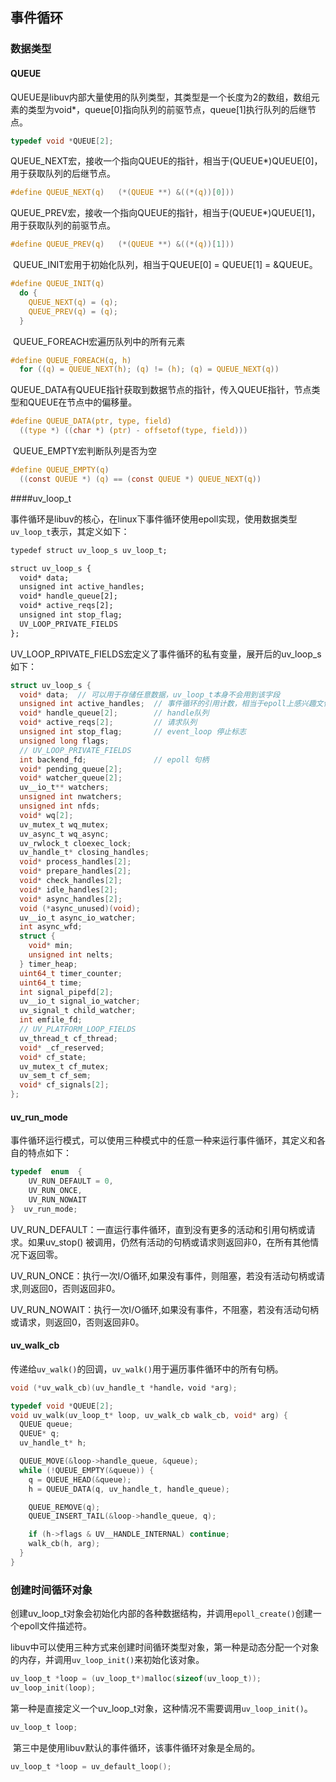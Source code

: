 ## 事件循环

### 数据类型

#### QUEUE

​	QUEUE是libuv内部大量使用的队列类型，其类型是一个长度为2的数组，数组元素的类型为void*，queue[0]指向队列的前驱节点，queue[1]执行队列的后继节点。

```c
typedef void *QUEUE[2];
```

​	QUEUE_NEXT宏，接收一个指向QUEUE的指针，相当于(QUEUE*)QUEUE[0]，用于获取队列的后继节点。

```c
#define QUEUE_NEXT(q)	(*(QUEUE **) &((*(q))[0]))
```

​	QUEUE_PREV宏，接收一个指向QUEUE的指针，相当于(QUEUE*)QUEUE[1]，用于获取队列的前驱节点。

```c
#define QUEUE_PREV(q)	(*(QUEUE **) &((*(q))[1]))
```

​	QUEUE_INIT宏用于初始化队列，相当于QUEUE[0] = QUEUE[1] = &QUEUE。

```c
#define QUEUE_INIT(q)                                                         \
  do {                                                                        \
    QUEUE_NEXT(q) = (q);                                                      \
    QUEUE_PREV(q) = (q);                                                      \
  }                                                                           \
```

​	QUEUE_FOREACH宏遍历队列中的所有元素

```c
#define QUEUE_FOREACH(q, h)                                                   \
  for ((q) = QUEUE_NEXT(h); (q) != (h); (q) = QUEUE_NEXT(q))
```

​	QUEUE_DATA有QUEUE指针获取到数据节点的指针，传入QUEUE指针，节点类型和QUEUE在节点中的偏移量。

```c
#define QUEUE_DATA(ptr, type, field)                                          \
  ((type *) ((char *) (ptr) - offsetof(type, field)))
```

​	QUEUE_EMPTY宏判断队列是否为空

```c
#define QUEUE_EMPTY(q)                                                        \
  ((const QUEUE *) (q) == (const QUEUE *) QUEUE_NEXT(q))
```

####uv_loop_t

​	事件循环是libuv的核心，在linux下事件循环使用epoll实现，使用数据类型`uv_loop_t`表示，其定义如下：

```1
typedef struct uv_loop_s uv_loop_t;

struct uv_loop_s {
  void* data;
  unsigned int active_handles;
  void* handle_queue[2];
  void* active_reqs[2];
  unsigned int stop_flag;
  UV_LOOP_PRIVATE_FIELDS
};                                                    
```

​	UV_LOOP_RPIVATE_FIELDS宏定义了事件循环的私有变量，展开后的uv_loop_s如下：

```c
struct uv_loop_s {
  void* data;  // 可以用于存储任意数据，uv_loop_t本身不会用到该字段
  unsigned int active_handles;	// 事件循环的引用计数，相当于epoll上感兴趣文件描述符列表大小？
  void* handle_queue[2];		// handle队列
  void* active_reqs[2];			// 请求队列
  unsigned int stop_flag;		// event_loop 停止标志
  unsigned long flags;    
  // UV_LOOP_PRIVATE_FIELDS
  int backend_fd;               // epoll 句柄                                           
  void* pending_queue[2];                                                      
  void* watcher_queue[2];                                                     
  uv__io_t** watchers;                                                        
  unsigned int nwatchers;  
  unsigned int nfds;                                                           
  void* wq[2];                                                                 
  uv_mutex_t wq_mutex;                                                         
  uv_async_t wq_async;                                                         
  uv_rwlock_t cloexec_lock;                                                    
  uv_handle_t* closing_handles;                                                
  void* process_handles[2];                                                    
  void* prepare_handles[2];                                                    
  void* check_handles[2];                                                      
  void* idle_handles[2];                                                       
  void* async_handles[2];                                                      
  void (*async_unused)(void);
  uv__io_t async_io_watcher;                                                   
  int async_wfd;                                                               
  struct {                                                                     
    void* min;                                                                 
    unsigned int nelts;                                                        
  } timer_heap;                                                                
  uint64_t timer_counter;                                                      
  uint64_t time;                                                               
  int signal_pipefd[2];                                                        
  uv__io_t signal_io_watcher;                                                  
  uv_signal_t child_watcher;                                                   
  int emfile_fd;  
  // UV_PLATFORM_LOOP_FIELDS
  uv_thread_t cf_thread;                                                       
  void* _cf_reserved;                                                          
  void* cf_state;                                                              
  uv_mutex_t cf_mutex;                                                         
  uv_sem_t cf_sem;                                                             
  void* cf_signals[2];
};  
```

#### uv_run_mode

​	事件循环运行模式，可以使用三种模式中的任意一种来运行事件循环，其定义和各自的特点如下：

```c
typedef  enum  { 
    UV_RUN_DEFAULT = 0,
    UV_RUN_ONCE,
    UV_RUN_NOWAIT 
}  uv_run_mode;
```

​	UV_RUN_DEFAULT：一直运行事件循环，直到没有更多的活动和引用句柄或请求。如果uv_stop() 被调用，仍然有活动的句柄或请求则返回非0，在所有其他情况下返回零。

​	UV_RUN_ONCE：执行一次I/O循环,如果没有事件，则阻塞，若没有活动句柄或请求,则返回0，否则返回非0。

​	UV_RUN_NOWAIT：执行一次I/O循环,如果没有事件，不阻塞，若没有活动句柄或请求，则返回0，否则返回非0。

#### uv_walk_cb

​	传递给`uv_walk()`的回调，`uv_walk()`用于遍历事件循环中的所有句柄。

```c
void (*uv_walk_cb)(uv_handle_t *handle，void *arg);

typedef void *QUEUE[2];
void uv_walk(uv_loop_t* loop, uv_walk_cb walk_cb, void* arg) {
  QUEUE queue;
  QUEUE* q;
  uv_handle_t* h;

  QUEUE_MOVE(&loop->handle_queue, &queue);
  while (!QUEUE_EMPTY(&queue)) {
    q = QUEUE_HEAD(&queue);
    h = QUEUE_DATA(q, uv_handle_t, handle_queue);

    QUEUE_REMOVE(q);
    QUEUE_INSERT_TAIL(&loop->handle_queue, q);

    if (h->flags & UV__HANDLE_INTERNAL) continue;
    walk_cb(h, arg);
  }
}
```

### 创建时间循环对象

​	创建uv_loop_t对象会初始化内部的各种数据结构，并调用`epoll_create()`创建一个epoll文件描述符。

​	libuv中可以使用三种方式来创建时间循环类型对象，第一种是动态分配一个对象的内存，并调用`uv_loop_init()`来初始化该对象。

```c
uv_loop_t *loop = (uv_loop_t*)malloc(sizeof(uv_loop_t));
uv_loop_init(loop);
```

​	第一种是直接定义一个uv_loop_t对象，这种情况不需要调用`uv_loop_init()`。

```c
uv_loop_t loop;
```

​	第三中是使用libuv默认的事件循环，该事件循环对象是全局的。

```c
uv_loop_t *loop = uv_default_loop();
```
